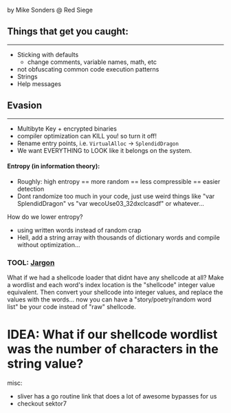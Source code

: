 by Mike Sonders @ Red Siege

## Things that get you caught:
---
- Sticking with defaults
	- change comments, variable names, math, etc
- not obfuscating common code execution patterns
- Strings
- Help messages


## Evasion
---
- Multibyte Key + encrypted binaries
- compiler optimization can KILL you! so turn it off!
- Rename entry points, i.e. `VirtualAlloc` -> `SplendidDragon`
- We want EVERYTHING to LOOK like it belongs on the system.

#### Entropy (in information theory):
- Roughly: high entropy == more random == less compressible == easier detection
- Dont randomize too much in your code, just use weird things like "var SplendidDragon" vs "var wecoUse03_32dxclcasdf" or whatever...

How do we lower entropy?
- using written words instead of random crap
- Hell, add a string array with thousands of dictionary words and compile without optimization...

### TOOL: [Jargon](https://github.com/hardwaterhacker/jargon.git)
What if we had a shellcode loader that didnt have any shellcode at all?
Make a wordlist and each word's index location is the "shellcode" integer value equivalent. Then convert your shellcode into integer values, and replace the values with the words... now you can have a "story/poetry/random word list" be your code instead of "raw" shellcode.

# IDEA: What if our shellcode wordlist was the number of characters in the string value?

misc:
- sliver has a go routine link that does a lot of awesome bypasses for us
- checkout sektor7